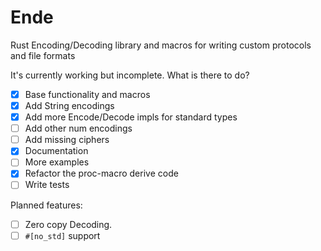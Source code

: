 # Ende
Rust Encoding/Decoding library and macros for writing custom protocols and file formats

It's currently working but incomplete. What is there to do?

- [X] Base functionality and macros
- [X] Add String encodings
- [X] Add more Encode/Decode impls for standard types
- [ ] Add other num encodings
- [ ] Add missing ciphers
- [X] Documentation
- [ ] More examples
- [X] Refactor the proc-macro derive code
- [ ] Write tests

Planned features:
- [ ] Zero copy Decoding.
- [ ] `#[no_std]` support